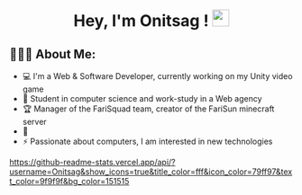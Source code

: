 <h1 align="center">Hey, I'm Onitsag ! <img src="https://user-images.githubusercontent.com/42378118/110234147-e3259600-7f4e-11eb-95be-0c4047144dea.gif" width="30"></h1>

<h2 align="left">👨🏻‍💻 About Me:</h2>

- 💻 I'm a Web & Software Developer, currently working on my Unity video game
- 🚀 Student in computer science and work-study in a Web agency
- 🏆 Manager of the FariSquad team, creator of the FariSun minecraft server
- 🎯 
- ⚡ Passionate about computers, I am interested in new technologies

https://github-readme-stats.vercel.app/api/?username=Onitsag&show_icons=true&title_color=fff&icon_color=79ff97&text_color=9f9f9f&bg_color=151515
